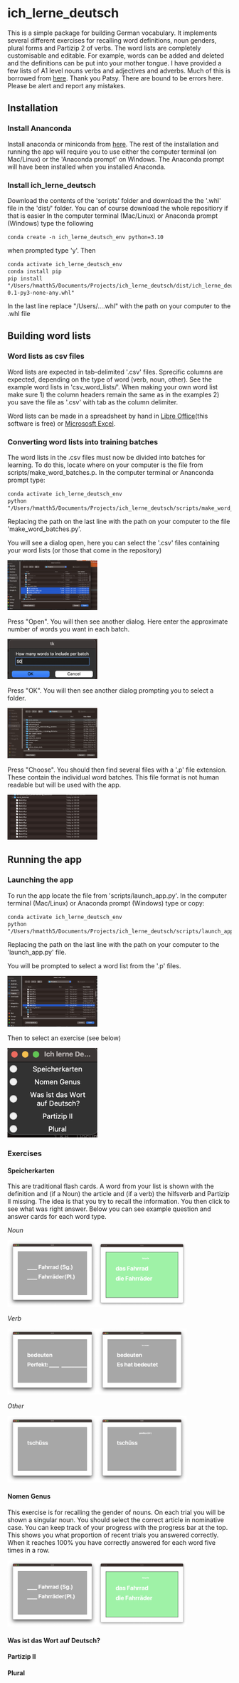 # ich_lerne_deutsch
This is a simple package for building German vocabulary. It implements several different exercises for recalling word definitions, noun genders, plural forms and Partizip 2 of verbs. 
The word lists are completely customisable and editable. For example, words can be added and deleted and the definitions can be put into your mother tongue. I have provided a few lists of A1 level nouns verbs and adjectives and adverbs. Much of this is borrowed from [here](https://github.com/patsytau/anki_german_a1_vocab). Thank you Patsy. There are bound to be errors here. Please be alert and report any mistakes.  

## Installation
### Install Ananconda
Install anaconda or miniconda from [here](https://www.anaconda.com/). The rest of the installation and running the app will require you to use either the computer terminal (on Mac/Linux) or the 'Anaconda prompt' on Windows. The Anaconda prompt will have been installed when you installed Anaconda.

### Install ich_lerne_deutsch 
Download the contents of the 'scripts' folder and download the the '.whl' file in the 'dist/' folder. You can of course download the whole repositiory if that is easier In the computer terminal (Mac/Linux) or Anaconda prompt (Windows) type the following
```
conda create -n ich_lerne_deutsch_env python=3.10
```
when prompted type 'y'. Then 

```
conda activate ich_lerne_deutsch_env
conda install pip
pip install "/Users/hmatth5/Documents/Projects/ich_lerne_deutsch/dist/ich_lerne_deutsch-0.1-py3-none-any.whl"
```
In the last line replace "/Users/....whl" with the path on your computer to the .whl file

## Building word lists
### Word lists as csv files
Word lists are expected in tab-delimited '.csv' files. Sprecific columns are expected, depending on the type of word (verb, noun, other). See the example word lists in 'csv_word_lists/'. When making your own word list make sure 1) the column headers remain the same as in the examples 2) you save the file as '.csv' with tab as the column delimiter. 

Word lists can be made in a spreadsheet by hand in [Libre Office](https://www.libreoffice.org/)(this software is free) or [Micrososft Excel](https://www.microsoft.com/en-us/microsoft-365/excel).

### Converting word lists into training batches
The word lists in the .csv files must now be divided into batches for learning. To do this, locate where on your computer is the file from scripts/make_word_batches.p. In the computer terminal or Ananconda prompt type:
```
conda activate ich_lerne_deutsch_env
python "/Users/hmatth5/Documents/Projects/ich_lerne_deutsch/scripts/make_word_batches.py"
```
Replacing the path on the last line with the path on your computer to the file 'make_word_batches.py'.

You will see a dialog open, here you can select the '.csv' files containing your word lists (or those that come in the repository)

<img src="img/Make_word_batches/Select_csvs.png" width=40%>

Press "Open". You will then see another dialog. Here enter the approximate number of words you want in each batch. 

<img src="img/Make_word_batches/How_many_words_per_batch.png" width=40%>

Press "OK". You will then see another dialog prompting you to select a folder. 

<img src="img/Make_word_batches/Where to save word batches.png" width=40%>

Press "Choose". You should then find several files with a '.p' file extension. These contain the individual word batches. This file format is not human readable but will be used with the app.

<img src="img/Make_word_batches/word_batch_p_files.png" width=40%>

## Running the app
### Launching the app
To run the app locate the file from 'scripts/launch_app.py'. In the computer terminal (Mac/Linux) or Anaconda prompt (Windows) type or copy:
```
conda activate ich_lerne_deutsch_env
python "/Users/hmatth5/Documents/Projects/ich_lerne_deutsch/scripts/launch_app.py"
```
Replacing the path on the last line with the path on your computer to the 'launch_app.py' file.

You will be prompted to select a word list from the '.p' files.

<img src="img/Make_word_batches/Select a word batch.png" width=40%>


Then to select an exercise (see below)

<img src="img/Make_word_batches/Select_an_exercise .png" width=40%>

### Exercises
#### Speicherkarten
This are traditional flash cards. A word from your list is shown with the definition and (if a Noun) the article and (if a verb) the hilfsverb and Partizip II missing. The idea is that you try to recall the information. You then click to see what was right answer. Below you can see example question and answer cards for each word type.

*Noun*

<img src="img/Speicherkarten/Nomen_side_1.png" width=40%><img src="img/Speicherkarten/Nomen_side_2.png" width=40%>

*Verb*

<img src="img/Speicherkarten/Verb_side_1.png" width=40%><img src="img/Speicherkarten/Verb_side_2.png" width=40%>

*Other*

<img src="img/Speicherkarten/Other_side_1.png" width=40%><img src="img/Speicherkarten/Other_side_2.png" width=40%>

#### Nomen Genus
This exercise is for recalling the gender of nouns. On each trial you will be shown a singular noun. You should select the correct article in nominative case. You can keep track of your progress with the progress bar at the top. This shows you what proportion of recent trials you answered correctly. When it reaches 100% you have correctly answered for each word five times in a row.

<img src="img/Nomen Genus/Nomen_Genus_Question.png" width=40%><img src="img/Nomen Genus/Nomen_Genus_Feedback.png" width=40%>



#### Was ist das Wort auf Deutsch?
#### Partizip II
#### Plural

